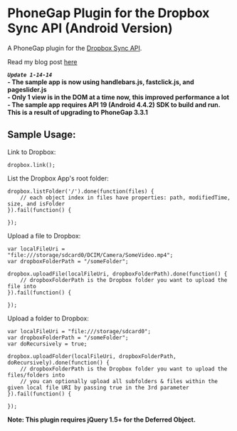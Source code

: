 # PhoneGap Plugin for the Dropbox Sync API (Android Version) #

A PhoneGap plugin for the [Dropbox Sync API](https://www.dropbox.com/developers/sync).

Read my blog post [here](http://rossmartindev.blogspot.com/2013/08/phonegap-plugin-for-dropbox-sync-api.html)

***```Update 1-14-14```***<br>**- The sample app is now using handlebars.js, fastclick.js, and pageslider.js**<br>
**- Only 1 view is in the DOM at a time now, this improved performance a lot**<br>
**- The sample app requires API 19 (Android 4.4.2) SDK to build and run.  This is a result of upgrading to PhoneGap 3.3.1**

Sample Usage:
-----------
Link to Dropbox:

```
dropbox.link();
```

List the Dropbox App's root folder:
```
dropbox.listFolder('/').done(function(files) {
    // each object index in files have properties: path, modifiedTime, size, and isFolder
}).fail(function() {
    
});
```

Upload a file to Dropbox:
```
var localFileUri = "file:///storage/sdcard0/DCIM/Camera/SomeVideo.mp4";
var dropboxFolderPath = "/someFolder";

dropbox.uploadFile(localFileUri, dropboxFolderPath).done(function() {
    // dropboxFolderPath is the Dropbox folder you want to upload the file into
}).fail(function() {
    
});
```

Upload a folder to Dropbox:
```
var localFileUri = "file:///storage/sdcard0";
var dropboxFolderPath = "/someFolder";
var doRecursively = true;

dropbox.uploadFolder(localFileUri, dropboxFolderPath, doRecursively).done(function() {
    // dropboxFolderPath is the Dropbox folder you want to upload the files/folders into
    // you can optionally upload all subfolders & files within the given local file URI by passing true in the 3rd parameter
}).fail(function() {
    
});
```

__Note: This plugin requires jQuery 1.5+ for the Deferred Object.__
